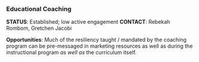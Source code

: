### Educational Coaching

**STATUS**: Established; low active engagement
**CONTACT**: Rebekah Rombom, Gretchen Jacobi

**Opportunities**: Much of the resiliency taught / mandated by the coaching
program can be pre-messaged in marketing resources as well as during the
instructional program _as well as_ the curriculum itself.
